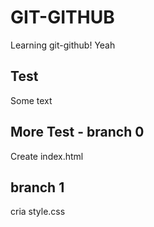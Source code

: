 # GIT-GITHUB  
Learning git-github!
Yeah

## Test

Some text

## More Test - branch 0

Create index.html

## branch 1

cria style.css